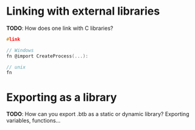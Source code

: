 # Linking with external libraries
**TODO**: How does one link with C libraries?

```c
#link 

// Windows
fn @import CreateProcess(...):

// unix
fn
```

# Exporting as a library
**TODO**: How can you export .btb as a static or dynamic library?
Exporting variables, functions...